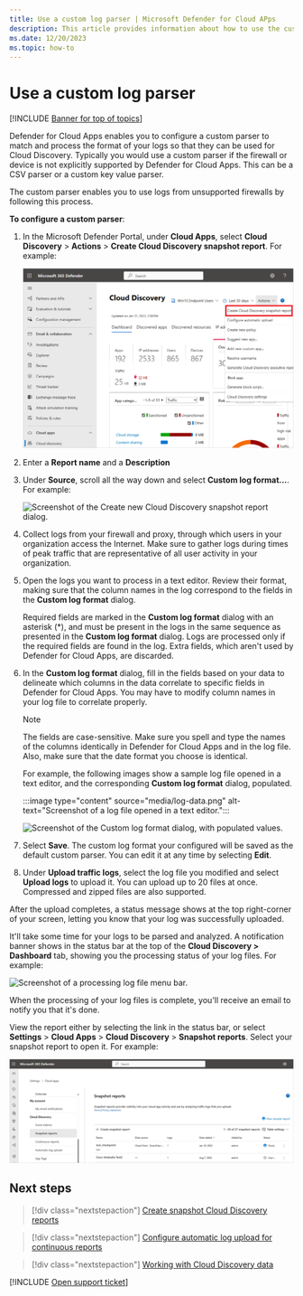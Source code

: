 ```yaml
---
title: Use a custom log parser | Microsoft Defender for Cloud APps
description: This article provides information about how to use the custom log parser to upload logs for devices that aren't supported to Defender for Cloud Apps.
ms.date: 12/20/2023
ms.topic: how-to
---
```

# Use a custom log parser

[!INCLUDE [Banner for top of topics](includes/banner.md)]

Defender for Cloud Apps enables you to configure a custom parser to match and process the format of your logs so that they can be used for Cloud Discovery. Typically you would use a custom parser if the firewall or device is not explicitly supported by Defender for Cloud Apps. This can be a CSV parser or a custom key value parser.

The custom parser enables you to use logs from unsupported firewalls by following this process.

**To configure a custom parser**:

1. In the Microsoft Defender Portal, under **Cloud Apps**, select **Cloud Discovery** >  **Actions** > **Create Cloud Discovery snapshot report**. For example:

    ![Screenshot of the Create new snapshot report option.](media/create-new-snapshot-report.png)

1. Enter a **Report name** and a **Description**

1. Under **Source**, scroll all the way down and select **Custom log format...**. For example:

    ![Screenshot of the Create new Cloud Discovery snapshot report dialog.](media/custom-log-upload.png)

1. Collect logs from your firewall and proxy, through which users in your organization access the Internet. Make sure to gather logs during times of peak traffic that are representative of all user activity in your organization.

1. Open the logs you want to process in a text editor. Review their format, making sure that the column names in the log correspond to the fields in the **Custom log format** dialog.

    Required fields are marked in the **Custom log format** dialog with an asterisk (*), and must be present in the logs in the same sequence as presented in the **Custom log format** dialog. Logs are processed only if the required fields are found in the log. Extra fields, which aren't used by Defender for Cloud Apps, are discarded.

1. In the **Custom log format** dialog, fill in the fields based on your data to delineate which columns in the data correlate to specific fields in Defender for Cloud Apps. You may have to modify column names in your log file to correlate properly.

    > [!NOTE]
    > The fields are case-sensitive. Make sure you spell and type the names of the columns identically in Defender for Cloud Apps and in the log file. Also, make sure that the date format you choose is identical. 

    For example, the following images show a sample log file opened in a text editor, and the corresponding **Custom log format** dialog, populated.

    :::image type="content" source="media/log-data.png" alt-text="Screenshot of a log file opened in a text editor.":::

    ![Screenshot of the Custom log format dialog, with populated values.](media/custom-log-parser.png)

1. Select **Save**. The custom log format your configured will be saved as the default custom parser. You can edit it at any time by selecting **Edit**.

1. Under **Upload traffic logs**, select the log file you modified and select **Upload logs** to upload it. You can upload up to 20 files at once. Compressed and zipped files are also supported.

After the upload completes, a status message shows at the top right-corner of your screen, letting you know that your log was successfully uploaded. 

It'll take some time for your logs to be parsed and analyzed. A notification banner shows in the status bar at the top of the **Cloud Discovery > Dashboard** tab, showing you the processing status of your log files. For example:

![Screenshot of a processing log file menu bar.](media/processing-log-file-menu-bar.png)

When the processing of your log files is complete, you'll receive an email to notify you that it's done.

View the report either by selecting the link in the status bar, or select **Settings** > **Cloud Apps** > **Cloud Discovery** > **Snapshot reports**. Select your snapshot report to open it. For example:

![Screenshot of a the Snapshot reports page.](media/snapshot-report-management.png)

## Next steps

> [!div class="nextstepaction"]
> [Create snapshot Cloud Discovery reports](create-snapshot-cloud-discovery-reports.md)

> [!div class="nextstepaction"]
> [Configure automatic log upload for continuous reports](discovery-docker.md)

> [!div class="nextstepaction"]
> [Working with Cloud Discovery data](working-with-cloud-discovery-data.md)

[!INCLUDE [Open support ticket](includes/support.md)]
